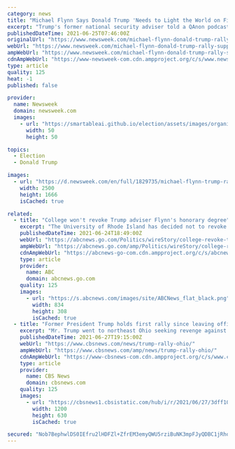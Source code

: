 ```yaml
---
category: news
title: "Michael Flynn Says Donald Trump 'Needs to Light the World on Fire'"
excerpt: "Trump's former national security adviser told a QAnon podcast that the media will continue to attack the former president to keep \"everybody off of the election fraud.\""
publishedDateTime: 2021-06-25T07:46:00Z
originalUrl: "https://www.newsweek.com/michael-flynn-donald-trump-rally-support-qanon-conspiracy-theory-1604023"
webUrl: "https://www.newsweek.com/michael-flynn-donald-trump-rally-support-qanon-conspiracy-theory-1604023"
ampWebUrl: "https://www.newsweek.com/michael-flynn-donald-trump-rally-support-qanon-conspiracy-theory-1604023?amp=1"
cdnAmpWebUrl: "https://www-newsweek-com.cdn.ampproject.org/c/s/www.newsweek.com/michael-flynn-donald-trump-rally-support-qanon-conspiracy-theory-1604023?amp=1"
type: article
quality: 125
heat: -1
published: false

provider:
  name: Newsweek
  domain: newsweek.com
  images:
    - url: "https://smartableai.github.io/election/assets/images/organizations/newsweek.com-50x50.jpg"
      width: 50
      height: 50

topics:
  - Election
  - Donald Trump

images:
  - url: "https://d.newsweek.com/en/full/1829735/michael-flynn-trump-rallies.jpg"
    width: 2500
    height: 1666
    isCached: true

related:
  - title: "College won't revoke Trump adviser Flynn's honorary degree"
    excerpt: "The University of Rhode Island has decided not to revoke an honorary degree bestowed upon Michael Flynn, an alumnus who briefly served as President Donald Trump’s national security adviser"
    publishedDateTime: 2021-06-24T18:49:00Z
    webUrl: "https://abcnews.go.com/Politics/wireStory/college-revoke-trump-adviser-flynns-honorary-degree-78471439"
    ampWebUrl: "https://abcnews.go.com/amp/Politics/wireStory/college-revoke-trump-adviser-flynns-honorary-degree-78471439"
    cdnAmpWebUrl: "https://abcnews-go-com.cdn.ampproject.org/c/s/abcnews.go.com/amp/Politics/wireStory/college-revoke-trump-adviser-flynns-honorary-degree-78471439"
    type: article
    provider:
      name: ABC
      domain: abcnews.go.com
    quality: 125
    images:
      - url: "https://s.abcnews.com/images/site/ABCNews_flat_black.png"
        width: 834
        height: 308
        isCached: true
  - title: "Former President Trump holds first rally since leaving office"
    excerpt: "Mr. Trump went to northeast Ohio seeking revenge against Congressman Anthony Gonzalez, one of the House Republicans who voted to impeach following the January 6 attack on the Capitol."
    publishedDateTime: 2021-06-27T19:15:00Z
    webUrl: "https://www.cbsnews.com/news/trump-rally-ohio/"
    ampWebUrl: "https://www.cbsnews.com/amp/news/trump-rally-ohio/"
    cdnAmpWebUrl: "https://www-cbsnews-com.cdn.ampproject.org/c/s/www.cbsnews.com/amp/news/trump-rally-ohio/"
    type: article
    provider:
      name: CBS News
      domain: cbsnews.com
    quality: 125
    images:
      - url: "https://cbsnews1.cbsistatic.com/hub/i/r/2021/06/27/3dff102c-0f46-4095-bab3-5c47c3c41d24/thumbnail/1200x630/91bbebf4e56b0b23726a395e2d7366f7/gettyimages-1233675735.jpg"
        width: 1200
        height: 630
        isCached: true

secured: "Nob7BephwlDS0IEfru2lHDFZl+ZfrEM3emyQWU5rziBuNK3mpFJyQDBC1jRhoJ5ztMvj3tizKM2HVxdHtHUXRfZ2NDvikPlj/PLAS8RJBHaZdndP8oGnPwfQS7UPJOkCCEw/+rTgmGrz1rBeADzDT6oF1+WyKOo1wwkGcS8qEzJHubbNKDuWsgdUoNbfXhJ8wYu5NgB83ZBLDGM5vLmV51h/jscz4DN+R5xgDS0Wswqmwokhkhtdrbr38k8U9O/TUEcDKKDfnbCP8WQEqkfpw9aNDuTfh+F+RhSCwFxK0ET2DXMeHKpX0N24jN6lN9lsvR//kvl3rtlTGc+HHPaGeeTzwO5qkjZRH09oWMulm+E=;GshnCM8oGUooY6FzwTR49A=="
---
```


